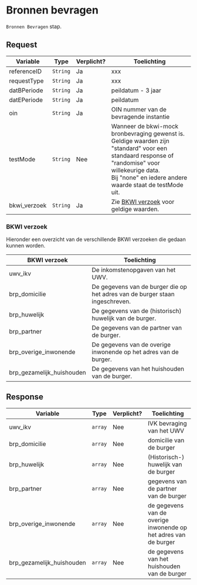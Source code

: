 # Bronnen bevragen

`Bronnen Bevragen` stap.

## Request

| Variable     | Type     | Verplicht? | Toelichting                                                                                                                                                                                                          |
|--------------|----------|------------|----------------------------------------------------------------------------------------------------------------------------------------------------------------------------------------------------------------------|
| referenceID  | `String` | Ja         | xxx                                                                                                                                                                                                                  |
| requestType  | `String` | Ja         | xxx                                                                                                                                                                                                                  |
| datBPeriode  | `String` | Ja         | peildatum - 3 jaar                                                                                                                                                                                                   | 
| datEPeriode  | `String` | Ja         | peildatum                                                                                                                                                                                                            |
| oin          | `String` | Ja         | OIN nummer van de bevragende instantie                                                                                                                                                                               |
| testMode     | `String` | Nee        | Wanneer de bkwi-mock bronbevraging gewenst is. Geldige waarden zijn <br/>"standard" voor een standaard response of "randomise" voor willekeurige data.<br/>Bij "none" en iedere andere waarde staat de testMode uit. |
| bkwi_verzoek | `String` | Ja         | Zie [BKWI verzoek](#bkwi-verzoek) voor geldige waarden.                                                                                                                                                              |                                                                                                                                                                                                              |

### BKWI verzoek

Hieronder een overzicht van de verschillende BKWI verzoeken die gedaan kunnen worden.

| BKWI verzoek              | Toelichting                                                                  |
|---------------------------|------------------------------------------------------------------------------|
| uwv_ikv                   | De inkomstenopgaven van het UWV.                                             |
| brp_domicilie             | De gegevens van de burger die op het adres van de burger staan ingeschreven. |
| brp_huwelijk              | De gegevens van de (historisch) huwelijk van de burger.                      |
| brp_partner               | De gegevens van de partner van de burger.                                    |
| brp_overige_inwonende     | De gegevens van de overige inwonende op het adres van de burger.             |
| brp_gezamelijk_huishouden | De gegevens van het huishouden van de burger.                                |

## Response

| Variable                  | Type    | Verplicht? | Toelichting                                                     |
|---------------------------|---------|------------|-----------------------------------------------------------------|
| uwv_ikv                   | `array` | Nee        | IVK bevraging van het UWV                                       |
| brp_domicilie             | `array` | Nee        | domicilie van de burger                                         |
| brp_huwelijk              | `array` | Nee        | (Historisch-) huwelijk van de burger                            |
| brp_partner               | `array` | Nee        | gegevens van de partner van de burger                           |
| brp_overige_inwonende     | `array` | Nee        | de gegevens van de overige inwonende op het adres van de burger |
| brp_gezamelijk_huishouden | `array` | Nee        | de gegevens van het huishouden van de burger                    |